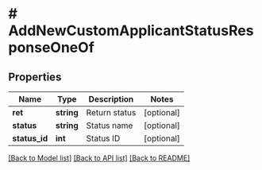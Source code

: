 # # AddNewCustomApplicantStatusResponseOneOf

## Properties

Name | Type | Description | Notes
------------ | ------------- | ------------- | -------------
**ret** | **string** | Return status | [optional]
**status** | **string** | Status name | [optional]
**status_id** | **int** | Status ID | [optional]

[[Back to Model list]](../../README.md#models) [[Back to API list]](../../README.md#endpoints) [[Back to README]](../../README.md)
